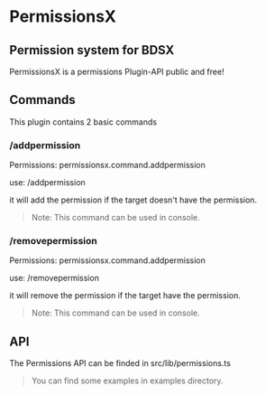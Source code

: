 # PermissionsX

## Permission system for BDSX

PermissionsX is a permissions Plugin-API public and free!

## Commands

This plugin contains 2 basic commands

### /addpermission

Permissions: permissionsx.command.addpermission

use:
  /addpermission <target> <permission>

it will add the permission if the target doesn't have the permission.
> Note: This command can be used in console.

### /removepermission

Permissions: permissionsx.command.addpermission

use:
  /removepermission <target> <permission>
  
it will remove the permission if the target have the permission.
> Note: This command can be used in console.

## API
The Permissions API can be finded in src/lib/permissions.ts

> You can find some examples in examples directory.